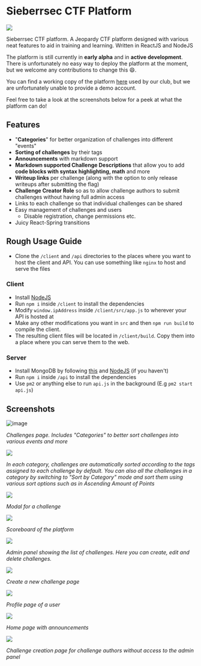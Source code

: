 # Sieberrsec CTF Platform

![](demo.gif)

Sieberrsec CTF platform. A Jeopardy CTF platform designed with various neat features to aid in training and learning. Written in ReactJS and NodeJS

The platform is still currently in **early alpha** and in **active development**. There is unfortunately no easy way to deploy the platform at the moment, but we welcome any contributions to change this :smile:.

You can find a working copy of the platform [here](https://ctfx.irscybersec.tk) used by our club, but we are unfortunately unable to provide a demo account.

Feel free to take a look at the screenshots below for a peek at what the platform can do!

## Features

- "**Categories**" for better organization of challenges into different "events"
- **Sorting of challenges** by their tags
- **Announcements** with markdown support
- **Markdown supported Challenge Descriptions** that allow you to add **code blocks with syntax highlighting, math** and more
- **Writeup links** per challenge (along with the option to only release writeups after submitting the flag)
- **Challenge Creator Role** so as to allow challenge authors to submit challenges without having full admin access
- Links to each challenge so that individual challenges can be shared
- Easy management of challenges and users
  - Disable registration, change permissions etc.
- Juicy React-Spring transitions

## Rough Usage Guide
- Clone the `/client` and `/api` directories to the places where you want to host the client and API. You can use something like `nginx` to host and serve the files

### Client
- Install [NodeJS](https://nodejs.org/en/download/package-manager/#debian-and-ubuntu-based-linux-distributions)
- Run `npm i` inside `/client` to install the dependencies
- Modify `window.ipAddress` inside `/client/src/app.js` to wherever your API is hosted at
- Make any other modifications you want in `src` and then `npm run build` to compile the client. 
- The resulting client files will be located in `/client/build`. Copy them into a place where you can serve them to the web.
### Server
- Install MongoDB by following [this](https://www.digitalocean.com/community/tutorials/how-to-install-mongodb-on-ubuntu-18-04) and [NodeJS](https://nodejs.org/en/download/package-manager/#debian-and-ubuntu-based-linux-distributions) (if you haven't)
- Run `npm i` inside `/api` to install the dependencies
- Use `pm2` or anything else to run `api.js` in the background (E.g `pm2 start api.js`)

## Screenshots

![image](1.jpg)

*Challenges page. Includes "Categories" to better sort challenges into various events and more*

![](5.jpg)

*In each category, challenges are automatically sorted according to the tags assigned to each challenge by default. You can also all the challenges in a category by switching to "Sort by Category" mode and sort them using various sort options such as in Ascending Amount of Points*

![](6.jpg)

*Modal for a challenge*

![](2.jpg)

*Scoreboard of the platform*

![](3.jpg)

*Admin panel showing the list of challenges. Here you can create, edit and delete challenges.*

![](4.jpg)

*Create a new challenge page*

![](7.jpg)

*Profile page of a user*

![](8.jpg)

*Home page with announcements*

![](9.jpg)

*Challenge creation page for challenge authors without access to the admin panel*